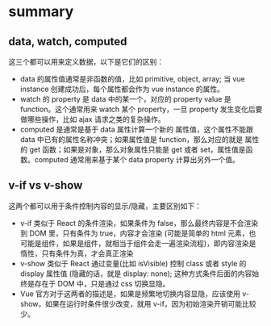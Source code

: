 summary
========================

## data, watch, computed

这三个都可以用来定义数据，以下是它们的区别：

+ data 的属性值通常是非函数的值，比如 primitive, object, array; 当 vue instance 创建成功后，每个属性都会作为 vue instance 的属性。
+ watch 的 property 是 data 中的某一个，对应的 property value 是 function。这个通常用来 watch 某个 property，一旦 property 发生变化后要做哪些操作，比如 ajax 请求之类的复杂操作。
+ computed 是通常是基于 data 属性计算一个新的 属性值，这个属性不能跟 data 中已有的属性名称冲突；如果属性值是 function，那么对应的就是 属性的 get 函数；如果是对象，那么对象属性只能是 get 或者 set，属性值是函数。computed 通常用来基于某个 data property 计算出另外一个值。

## v-if vs v-show

这两个都可以用于条件控制内容的显示/隐藏，主要区别如下：
+ v-if 类似于 React 的条件渲染，如果条件为 false，那么最终内容是不会渲染到 DOM 里，只有条件为 true，内容才会渲染 (可能是简单的 html 元素，也可能是组件，如果是组件，就相当于组件会走一遍渲染流程)，即内容渲染是 惰性，只有条件为真，才会真正渲染
+ v-show 类似于 React 通过变量(比如 isVisible) 控制 class 或者 style 的 display 属性值 (隐藏的话，就是 display: none); 这种方式条件后面的内容始终是存在于 DOM 中，只是通过 css 切换显隐。
+ Vue 官方对于这两者的描述是，如果是频繁地切换内容显隐，应该使用 v-show，如果在运行时条件很少改变，就用 v-if，因为初始渲染开销可能比较少。